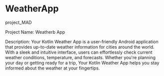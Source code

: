 # WeatherApp
project_MAD

Project Name: Weatherb App

Description:
Your Kotlin Weather App is a user-friendly Android application that provides up-to-date weather information for cities around the world. With a sleek and intuitive interface, users can effortlessly check current weather conditions, temperature, and forecasts. Whether you're planning your day or getting ready for a trip, Your Kotlin Weather App helps you stay informed about the weather at your fingertips.
